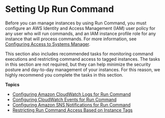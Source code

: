 # Setting Up Run Command<a name="sysman-rc-setting-up"></a>

Before you can manage instances by using Run Command, you must configure an AWS Identity and Access Management \(IAM\) user policy for any user who will run commands, and an IAM instance profile role for any instance that will process commands\. For more information, see [Configuring Access to Systems Manager](systems-manager-access.md)\. 

This section also includes recommended tasks for monitoring command executions and restricting command access to tagged instances\. The tasks in this section are not required, but they can help minimize the security posture and day\-to\-day management of your instances\. For this reason, we highly recommend you complete the tasks in this section\.

**Topics**
+ [Configuring Amazon CloudWatch Logs for Run Command](sysman-rc-setting-up-cwlogs.md)
+ [Configuring CloudWatch Events for Run Command](rc-cwe.md)
+ [Configuring Amazon SNS Notifications for Run Command](rc-sns-notifications.md)
+ [Restricting Run Command Access Based on Instance Tags](sysman-rc-setting-up-cmdsec.md)